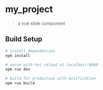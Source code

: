 # my_project

> a vue slide component

## Build Setup

``` bash
# install dependencies
npm install

# serve with hot reload at localhost:8080
npm run dev

# build for production with minification
npm run build
